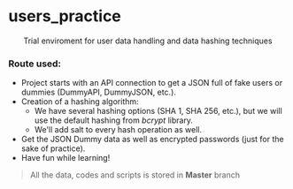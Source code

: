 # users_practice

<div align='center'> Trial enviroment for user data handling and data hashing techniques </div>

### Route used:
- Project starts with an API connection to get a JSON full of fake users or dummies (DummyAPI, DummyJSON, etc.).
- Creation of a hashing algorithm:  
  - We have several hashing options (SHA 1, SHA 256, etc.), but we will use the default hashing from *bcrypt* library.
  - We'll add salt to every hash operation as well.
- Get the JSON Dummy data as well as encrypted passwords (just for the sake of practice).
- Have fun while learning!

> All the data, codes and scripts is stored in **Master** branch
